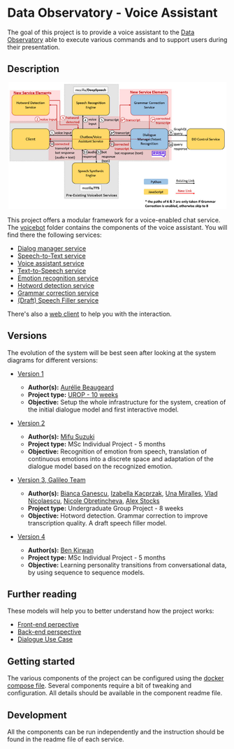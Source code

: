 # Data Observatory - Voice Assistant

The goal of this project is to provide a voice assistant to the [Data Observatory](https://www.imperial.ac.uk/data-science/data-observatory/) able to execute various commands and to support users during their presentation. 

## Description

<p align="center"><img src="https://github.com/dsi-icl/do-voice-interaction/blob/master/diagrams/architecture-v3.png" width="500"/></p>

This project offers a modular framework for a voice-enabled chat service. The [voicebot](https://github.com/dsi-icl/do-voice-interaction/tree/master/voicebot) folder contains the components of the voice assistant. You will find there the following services:
* [Dialog manager service](https://github.com/dsi-icl/do-voice-interaction/blob/master/voicebot/dialog_manager_service/README.md)
* [Speech-to-Text service](https://github.com/dsi-icl/do-voice-interaction/blob/master/voicebot/stt_service/README.md)
* [Voice assistant service](https://github.com/dsi-icl/do-voice-interaction/blob/master/voicebot/voice_assistant_service/README.md)
* [Text-to-Speech service](https://github.com/dsi-icl/do-voice-interaction/blob/master/voicebot/tts_service/README.md)
* [Emotion recognition service](https://github.com/dsi-icl/do-voice-interaction/blob/master/voicebot/emotion_recognition_service/README.md)
* [Hotword detection service](https://github.com/dsi-icl/do-voice-interaction/blob/master/voicebot/hotword_service/Readme.md)
* [Grammar correction service](https://github.com/dsi-icl/do-voice-interaction/blob/master/voicebot/grammar_correction_service/README.md)
* [(Draft) Speech Filler service](https://github.com/dsi-icl/do-voice-interaction/blob/experimental/bigram_naturalisation/gdo_voicebot/speech_filler_service/README.md)

There's also a [web client](https://github.com/dsi-icl/do-voice-interaction/blob/master/voicebot/voice_assistant_client/README.md) to help you with the interaction.

## Versions

The evolution of the system will be best seen after looking at the system diagrams for different versions:
* [Version 1](https://github.com/dsi-icl/do-voice-interaction/blob/master/diagrams/architecture-v1.png)
    * **Author(s):** [Aurélie Beaugeard](https://github.com/abeaugeard)
    * **Project type:** [UROP - 10 weeks](https://www.imperial.ac.uk/urop)
    * **Objective:** Setup the whole infrastructure for the system, creation of the initial dialogue model and first interactive model. 
* [Version 2](https://github.com/dsi-icl/do-voice-interaction/blob/master/diagrams/architecture-v2.png)
    * **Author(s):** [Mifu Suzuki](https://github.com/mifusuzuki)
    * **Project type:** MSc Individual Project - 5 months
    * **Objective:** Recognition of emotion from speech, translation of continuous emotions into a discrete space and adaptation of the dialogue model based on the recognized emotion. 
* [Version 3, Galileo Team](https://github.com/dsi-icl/do-voice-interaction/blob/master/diagrams/architecture-v3.png)
    * **Author(s):** [Bianca Ganescu](https://github.com/biancaganescu), [Izabella Kacprzak](https://github.com/izabellakacprzak), [Una Miralles](https://github.com/umiralles), [Vlad Nicolaescu](https://github.com/vladioannicolaescu), [Nicole Obretincheva](https://github.com/nobretincheva), [Alex Stocks](https://github.com/AlexanderJStocks)
    * **Project type:** Undergraduate Group Project - 8 weeks
    * **Objective:** Hotword detection. Grammar correction to improve transcription quality. A draft speech filler model. 
    
* [Version 4](https://github.com/dsi-icl/do-voice-interaction/blob/master/diagrams/architecture-v3.png)
    * **Author(s):** [Ben Kirwan](https://github.com/bk121)
    * **Project type:** MSc Individual Project - 5 months
    * **Objective:** Learning personality transitions from conversational data, by using sequence to sequence models. 

## Further reading

These models will help you to better understand how the project works:
* [Front-end perpective](https://github.com/dsi-icl/do-voice-interaction/blob/master/diagrams/front_end.png)
* [Back-end perspective](https://github.com/dsi-icl/do-voice-interaction/blob/master/diagrams/back_end.png)
* [Dialogue Use Case](https://github.com/dsi-icl/do-voice-interaction/blob/master/diagrams/use_case.png)

## Getting started

The various components of the project can be configured using the [docker compose file](https://github.com/dsi-icl/do-voice-interaction/blob/master/voicebot/docker-compose.yml). Several components require a bit of tweaking and configuration. All details should be available in the component readme file.

## Development

All the components can be run independently and the instruction should be found in the readme file of each service. 
